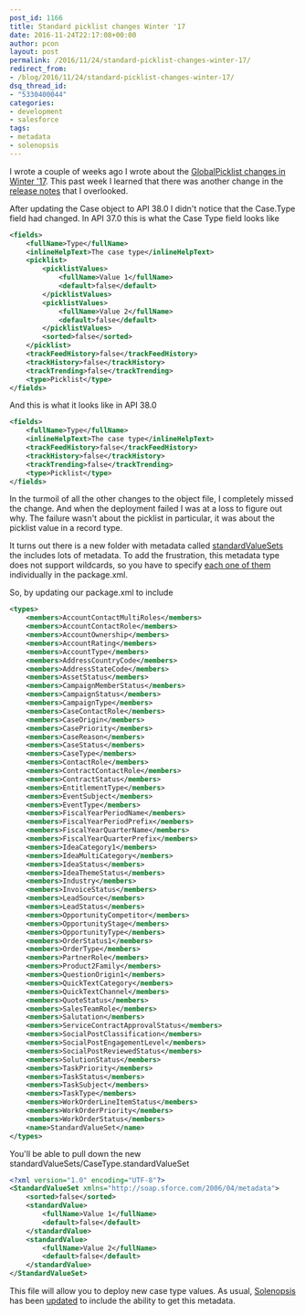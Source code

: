 ```yaml
---
post_id: 1166
title: Standard picklist changes Winter '17
date: 2016-11-24T22:17:08+00:00
author: pcon
layout: post
permalink: /2016/11/24/standard-picklist-changes-winter-17/
redirect_from:
- /blog/2016/11/24/standard-picklist-changes-winter-17/
dsq_thread_id:
- "5330400044"
categories:
- development
- salesforce
tags:
- metadata
- solenopsis
---
```

I wrote a couple of weeks ago I wrote about the [GlobalPicklist changes in Winter '17](http://blog.deadlypenguin.com/blog/2016/11/11/globalpicklist-changes-in-winter-17/).  This past week I learned that there was another change in the [release notes](https://releasenotes.docs.salesforce.com/en-us/winter17/release-notes/rn_forcecom_picklists_new_api.htm) that I overlooked.

After updating the Case object to API 38.0 I didn't notice that the Case.Type field had changed.  In API 37.0 this is what the Case Type field looks like

```xml
<fields>
    <fullName>Type</fullName>
    <inlineHelpText>The case type</inlineHelpText>
    <picklist>
        <picklistValues>
            <fullName>Value 1</fullName>
            <default>false</default>
        </picklistValues>
        <picklistValues>
            <fullName>Value 2</fullName>
            <default>false</default>
        </picklistValues>
        <sorted>false</sorted>
    </picklist>
    <trackFeedHistory>false</trackFeedHistory>
    <trackHistory>false</trackHistory>
    <trackTrending>false</trackTrending>
    <type>Picklist</type>
</fields>
```

And this is what it looks like in API 38.0

```xml
<fields>
    <fullName>Type</fullName>
    <inlineHelpText>The case type</inlineHelpText>
    <trackFeedHistory>false</trackFeedHistory>
    <trackHistory>false</trackHistory>
    <trackTrending>false</trackTrending>
    <type>Picklist</type>
</fields>
```

In the turmoil of all the other changes to the object file, I completely missed the change.  And when the deployment failed I was at a loss to figure out why.  The failure wasn't about the picklist in particular, it was about the picklist value in a record type.

<!--more-->

It turns out there is a new folder with metadata called [standardValueSets](https://developer.salesforce.com/docs/atlas.en-us.api_meta.meta/api_meta/meta_standardvalueset.htm) the includes lots of metadata.  To add the frustration, this metadata type does not support wildcards, so you have to specify [each one of them](https://developer.salesforce.com/docs/atlas.en-us.api_meta.meta/api_meta/standardvalueset_names.htm) individually in the package.xml.

So, by updating our package.xml to include

```xml
<types>
    <members>AccountContactMultiRoles</members>
    <members>AccountContactRole</members>
    <members>AccountOwnership</members>
    <members>AccountRating</members>
    <members>AccountType</members>
    <members>AddressCountryCode</members>
    <members>AddressStateCode</members>
    <members>AssetStatus</members>
    <members>CampaignMemberStatus</members>
    <members>CampaignStatus</members>
    <members>CampaignType</members>
    <members>CaseContactRole</members>
    <members>CaseOrigin</members>
    <members>CasePriority</members>
    <members>CaseReason</members>
    <members>CaseStatus</members>
    <members>CaseType</members>
    <members>ContactRole</members>
    <members>ContractContactRole</members>
    <members>ContractStatus</members>
    <members>EntitlementType</members>
    <members>EventSubject</members>
    <members>EventType</members>
    <members>FiscalYearPeriodName</members>
    <members>FiscalYearPeriodPrefix</members>
    <members>FiscalYearQuarterName</members>
    <members>FiscalYearQuarterPrefix</members>
    <members>IdeaCategory1</members>
    <members>IdeaMultiCategory</members>
    <members>IdeaStatus</members>
    <members>IdeaThemeStatus</members>
    <members>Industry</members>
    <members>InvoiceStatus</members>
    <members>LeadSource</members>
    <members>LeadStatus</members>
    <members>OpportunityCompetitor</members>
    <members>OpportunityStage</members>
    <members>OpportunityType</members>
    <members>OrderStatus1</members>
    <members>OrderType</members>
    <members>PartnerRole</members>
    <members>Product2Family</members>
    <members>QuestionOrigin1</members>
    <members>QuickTextCategory</members>
    <members>QuickTextChannel</members>
    <members>QuoteStatus</members>
    <members>SalesTeamRole</members>
    <members>Salutation</members>
    <members>ServiceContractApprovalStatus</members>
    <members>SocialPostClassification</members>
    <members>SocialPostEngagementLevel</members>
    <members>SocialPostReviewedStatus</members>
    <members>SolutionStatus</members>
    <members>TaskPriority</members>
    <members>TaskStatus</members>
    <members>TaskSubject</members>
    <members>TaskType</members>
    <members>WorkOrderLineItemStatus</members>
    <members>WorkOrderPriority</members>
    <members>WorkOrderStatus</members>
    <name>StandardValueSet</name>
</types>
```

You'll be able to pull down the new standardValueSets/CaseType.standardValueSet

```xml
<?xml version="1.0" encoding="UTF-8"?>
<StandardValueSet xmlns="http://soap.sforce.com/2006/04/metadata">
    <sorted>false</sorted>
    <standardValue>
        <fullName>Value 1</fullName>
        <default>false</default>
    </standardValue>
    <standardValue>
        <fullName>Value 2</fullName>
        <default>false</default>
    </standardValue>
</StandardValueSet>
```

This file will allow you to deploy new case type values.  As usual, [Solenopsis](http://solenopsis.org/Solenopsis/) has been [updated](https://github.com/solenopsis/Solenopsis/commit/164eced65198fde95bd5f473a75c47164781a1a2) to include the ability to get this metadata.